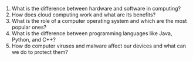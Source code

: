 1. What is the difference between hardware and software in computing?
2. How does cloud computing work and what are its benefits?
3. What is the role of a computer operating system and which are the most popular ones?
4. What is the difference between programming languages like Java, Python, and C++?
5. How do computer viruses and malware affect our devices and what can we do to protect them?